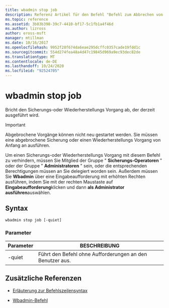 ```yaml
---
title: wbadmin stop job
description: Referenz Artikel für den Befehl "Befehl zum Abbrechen von Wbadmin", mit dem der derzeit laufende Sicherungs-oder Wiederherstellungs Vorgang abgebrochen wird.
ms.topic: reference
ms.assetid: 3b83b398-39c7-4410-bf17-5c1fb1a4f46d
ms.author: lizross
author: eross-msft
manager: mtillman
ms.date: 10/16/2017
ms.openlocfilehash: 9952f28f674da6eae295dcffc0357cade19fdd1c
ms.sourcegitcommit: 554d274fea48a4d47c19845d969a9ec93dec82de
ms.translationtype: MT
ms.contentlocale: de-DE
ms.lasthandoff: 10/24/2020
ms.locfileid: "92524705"
---
```

# <a name="wbadmin-stop-job"></a>wbadmin stop job

Bricht den Sicherungs-oder Wiederherstellungs Vorgang ab, der derzeit ausgeführt wird.

> [!IMPORTANT]
> Abgebrochene Vorgänge können nicht neu gestartet werden. Sie müssen eine abgebrochene Sicherung oder einen Wiederherstellungs Vorgang von Anfang an ausführen.

Um einen Sicherungs-oder Wiederherstellungs Vorgang mit diesem Befehl zu verhindern, müssen Sie Mitglied der Gruppe " **Sicherungs-Operatoren** " oder der Gruppe " **Administratoren** " sein, oder die entsprechenden Berechtigungen müssen an Sie delegiert worden sein. Außerdem müssen Sie **Wbadmin** über eine Eingabeaufforderung mit erhöhten Rechten ausführen, indem Sie mit der rechten Maustaste auf **Eingabeaufforderung**klicken und dann **als Administrator ausführen**auswählen.

## <a name="syntax"></a>Syntax

```
wbadmin stop job [-quiet]
```

### <a name="parameters"></a>Parameter

| Parameter | BESCHREIBUNG |
|--|--|
| -quiet | Führt den Befehl ohne Aufforderungen an den Benutzer aus. |

## <a name="additional-references"></a>Zusätzliche Referenzen

- [Erläuterung zur Befehlszeilensyntax](command-line-syntax-key.md)

- [Wbadmin-Befehl](wbadmin.md)
